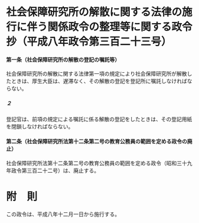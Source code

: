 # 社会保障研究所の解散に関する法律の施行に伴う関係政令の整理等に関する政令　抄（平成八年政令第三百二十三号）
#### 第一条（社会保障研究所の解散の登記の嘱託等）
社会保障研究所の解散に関する法律第一項の規定により社会保障研究所が解散したときは、厚生大臣は、遅滞なく、その解散の登記を登記所に嘱託しなければならない。
##### ２
登記官は、前項の規定による嘱託に係る解散の登記をしたときは、その登記用紙を閉鎖しなければならない。
#### 第二条（社会保障研究所法第十二条第二号の教育公務員の範囲を定める政令の廃止）
社会保障研究所法第十二条第二号の教育公務員の範囲を定める政令（昭和三十九年政令第三百二十二号）は、廃止する。
# 附　則
この政令は、平成八年十二月一日から施行する。
